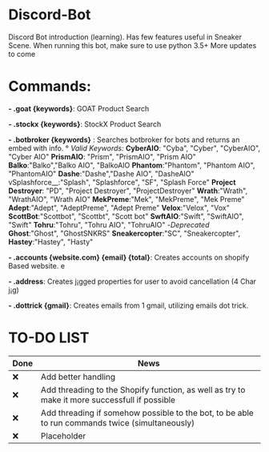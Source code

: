 # Discord-Bot
Discord Bot introduction (learning). Has few features useful in Sneaker Scene. When running this bot, make sure to use python 3.5+ 
More updates to come

# Commands:
 **- .goat {keywords}**: GOAT Product Search
 
 **- .stockx {keywords}**: StockX Product Search
 
 **- .botbroker {keywords}** : Searches botbroker for bots and returns an embed with info.
   ° *Valid Keywords:*
    __CyberAIO__: "Cyba", "Cyber", "CyberAIO", "Cyber AIO"
    __PrismAIO__: "Prism", "PrismAIO", "Prism AIO"
    __Balko__:"Balko","Balko AIO", "BalkoAIO
    __Phantom__:"Phantom", "Phantom AIO", "PhantomAIO"
    __Dashe__:"Dashe","Dashe AIO", "DasheAIO"
    vSplashforce__:"Splash", "Splashforce", "SF", "Splash Force"
    __Project Destroyer__: "PD", "Project Destroyer", "ProjectDestroyer"
    __Wrath__:"Wrath", "WrathAIO", "Wrath AIO"
    __MekPreme__:"Mek", "MekPreme", "Mek Preme"
    __Adept__:"Adept", "AdeptPreme", "Adept Preme"
    __Velox__:"Velox", "Vox"
    __ScottBot__:"Scottbot", "Scottbt", "Scott bot"
    __SwftAIO__:"Swift", "SwiftAIO", "Swift"
    __Tohru__:"Tohru", "Tohru AIO", "TohruAIO"
    -*Deprecated*
    __Ghost__:"Ghost", "GhostSNKRS"
    __Sneakercopter__:"SC", "Sneakercopter",
    __Hastey__:"Hastey", "Hasty"
   
 **- .accounts {website.com} {email} {total}**: Creates accounts on shopify Based website.
 e
 
 **- .address**: Creates j¡gged properties for user to avoid cancellation (4 Char j¡g)
 
 **- .dottrick {gmail}**: Creates emails from 1 gmail, utilizing emails dot trick.


# TO-DO LIST
| **Done** | **News** |
| -------- | -------- |
| ❌ | Add better handling |
| ❌ | Add threading to the Shopify function, as well as try to make it more successfull if possible |
| ❌ | Add threading if somehow possible to the bot, to be able to run commands twice (simultaneously) |
| ❌  | Placeholder |


